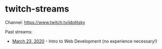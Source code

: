 # twitch-streams

Channel: https://www.twitch.tv/jdolitsky

Past streams:

- [March 23, 2020](./streams/2020-03-23) - Intro to Web Development (no experience necessary!)
